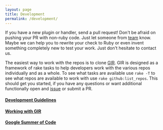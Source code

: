 ```yaml
---
layout: page
title: Development
permalink: /development/
---
```



If you have a new plugin or handler, send a pull request! Don't be afraid on pushing your PR with non-ruby code. Just let someone from [team](https://github.com/sensu?tab=members) know. Maybe we can help you to rewrite your check to Ruby or even invent something completely new to test your work. Just don't hesitate to contact us.


The easiest way to work with the repos is to clone [GIR](https://github.com/sensu-plugins/GIR).  GIR is designed as a framework of rake tasks to help developers work with the various repos individually and as a whole.  To see what tasks are available use `rake -T` to see what repos are available to work with use `rake github:list_repos`.  This should get you started, if you have any questions or want additional functionally open and [issue](https://github.com/sensu-plugins/GIR/issues) or submit a PR.


#### [Development Guidelines](http://sensu-plugins.github.io/development/guidelines.html)

#### [Working with GIR](http://sensu-plugins.github.io/development/gir)

#### [Google Summer of Code](http://sensu-plugins.github.io/development/gsoc15)
